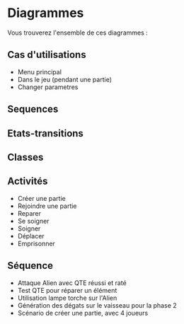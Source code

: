# Diagrammes

Vous trouverez l'ensemble de ces diagrammes :

## Cas d'utilisations
 - Menu principal
 - Dans le jeu (pendant une partie)
 - Changer parametres
## Sequences

## Etats-transitions

## Classes

## Activités
 - Créer une partie
 - Rejoindre une partie
 - Reparer
 - Se soigner
 - Soigner
 - Déplacer
 - Emprisonner

## Séquence
 - Attaque Alien avec QTE réussi et raté
 - Test QTE pour réparer un élément
 - Utilisation lampe torche sur l'Alien
 - Génération des dégats sur le vaisseau pour la phase 2
 - Scénario de créer une partie, avec 4 joueurs
